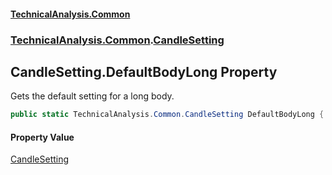 #### [TechnicalAnalysis.Common](TechnicalAnalysis.Common.md 'TechnicalAnalysis.Common')
### [TechnicalAnalysis.Common](TechnicalAnalysis.Common.md#TechnicalAnalysis.Common 'TechnicalAnalysis.Common').[CandleSetting](CandleSetting.md 'TechnicalAnalysis.Common.CandleSetting')

## CandleSetting.DefaultBodyLong Property

Gets the default setting for a long body.

```csharp
public static TechnicalAnalysis.Common.CandleSetting DefaultBodyLong { get; }
```

#### Property Value
[CandleSetting](CandleSetting.md 'TechnicalAnalysis.Common.CandleSetting')